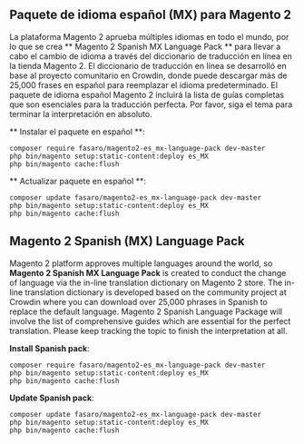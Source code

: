 ## Paquete de idioma español (MX) para Magento 2

La plataforma Magento 2 aprueba múltiples idiomas en todo el mundo, por lo que se crea ** Magento 2 Spanish MX Language Pack ** para llevar a cabo el cambio de idioma a través del diccionario de traducción en línea en la tienda Magento 2. El diccionario de traducción en línea se desarrolló en base al proyecto comunitario en Crowdin, donde puede descargar más de 25,000 frases en español para reemplazar el idioma predeterminado.
El paquete de idioma español Magento 2 incluirá la lista de guías completas que son esenciales para la traducción perfecta. Por favor, siga el tema para terminar la interpretación en absoluto.

** Instalar el paquete en español **:

```
composer require fasaro/magento2-es_mx-language-pack dev-master
php bin/magento setup:static-content:deploy es_MX
php bin/magento cache:flush

```


** Actualizar paquete en español **:

```
composer update fasaro/magento2-es_mx-language-pack dev-master
php bin/magento setup:static-content:deploy es_MX
php bin/magento cache:flush

```

## Magento 2 Spanish (MX) Language Pack

Magento 2 platform approves multiple languages around the world, so **Magento 2 Spanish MX Language Pack** is created to conduct the change of language via the in-line translation dictionary on Magento 2 store. The in-line translation dictionary is developed based on the community project at Crowdin where you can download over 25,000 phrases in Spanish to replace the default language.
			Magento 2 Spanish Language Package will involve the list of comprehensive guides which are essential for the perfect translation. Please keep tracking the topic to finish the interpretation at all.


**Install Spanish pack**:

```
composer require fasaro/magento2-es_mx-language-pack dev-master
php bin/magento setup:static-content:deploy es_MX
php bin/magento cache:flush

```


**Update  Spanish pack**:

```
composer update fasaro/magento2-es_mx-language-pack dev-master
php bin/magento setup:static-content:deploy es_MX
php bin/magento cache:flush

```

